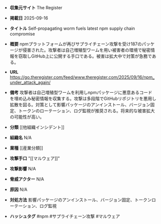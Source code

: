 - **収集元サイト**
The Register

- **掲載日**
2025-09-16

- **タイトル**
Self-propagating worm fuels latest npm supply chain compromise

- **概要**
npmプラットフォームが再びサプライチェーン攻撃を受け187のパッケージが侵害された。攻撃者は自己増殖型ワームを用い被害者の環境で秘密情報を窃取しGitHub上に公開する手口である。被害は拡大中で対策が急務である。

- **URL**
https://go.theregister.com/feed/www.theregister.com/2025/09/16/npm_under_attack_again/

- **備考**
攻撃者は自己増殖型ワームを利用しnpmパッケージに悪意あるコードを埋め込み秘密情報を収集する。攻撃は多段階でGitHubリポジトリを悪用し拡散を図る。対策として影響パッケージのアンインストール、バージョン固定、トークンのローテーション、ログ監視が推奨される。将来的な被害拡大の可能性が高い。

- **分類**
[[他組織インシデント]]

- **組織名**
N/A

- **業種**
[[産業分類]]

- **攻撃手口**
"[[マルウェア]]"

- **攻撃影響**
N/A

- **脅威アクター**
N/A

- **原因**
N/A

- **対処方法**
影響パッケージのアンインストール、バージョン固定、トークンローテーション、ログ監視

- **ハッシュタグ**
#npm #サプライチェーン攻撃 #マルウェア

